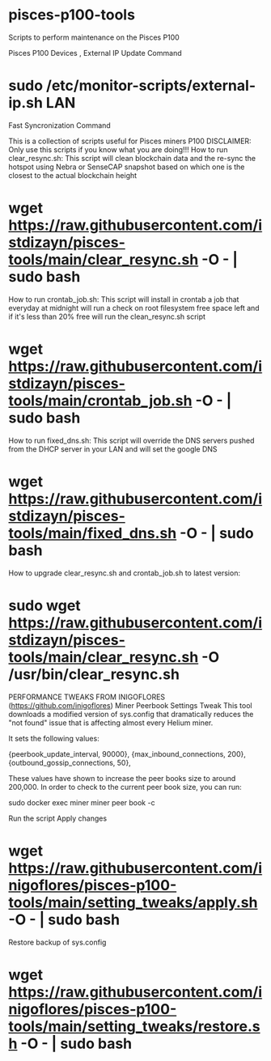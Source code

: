 # pisces-p100-tools
Scripts to perform maintenance on the Pisces P100


Pisces P100 Devices , External IP Update Command 

# sudo /etc/monitor-scripts/external-ip.sh LAN

Fast Syncronization Command 


This is a collection of scripts useful for Pisces miners P100
DISCLAIMER: Only use this scripts if you know what you are doing!!!
How to run clear_resync.sh:
This script will clean blockchain data and the re-sync the hotspot using Nebra or SenseCAP snapshot based on which one is the closest to the actual blockchain height

# wget https://raw.githubusercontent.com/istdizayn/pisces-tools/main/clear_resync.sh -O - | sudo bash

How to run crontab_job.sh:
This script will install in crontab a job that everyday at midnight will run a check on root filesystem free space left and if it's less than 20% free will run the clean_resync.sh script

# wget https://raw.githubusercontent.com/istdizayn/pisces-tools/main/crontab_job.sh -O - | sudo bash

How to run fixed_dns.sh:
This script will override the DNS servers pushed from the DHCP server in your LAN and will set the google DNS

# wget https://raw.githubusercontent.com/istdizayn/pisces-tools/main/fixed_dns.sh -O - | sudo bash

How to upgrade clear_resync.sh and crontab_job.sh to latest version:
# sudo wget https://raw.githubusercontent.com/istdizayn/pisces-tools/main/clear_resync.sh -O /usr/bin/clear_resync.sh

PERFORMANCE TWEAKS FROM INIGOFLORES (https://github.com/inigoflores)
Miner Peerbook Settings Tweak
This tool downloads a modified version of sys.config that dramatically reduces the "not found" issue that is affecting almost every Helium miner.

It sets the following values:

   {peerbook_update_interval, 90000},
   {max_inbound_connections, 200},
   {outbound_gossip_connections, 50},
   
   
These values have shown to increase the peer books size to around 200,000. In order to check to the current peer book size, you can run:

sudo docker exec miner miner peer book -c


Run the script
Apply changes
# wget https://raw.githubusercontent.com/inigoflores/pisces-p100-tools/main/setting_tweaks/apply.sh -O - | sudo bash


Restore backup of sys.config

# wget https://raw.githubusercontent.com/inigoflores/pisces-p100-tools/main/setting_tweaks/restore.sh -O - | sudo bash
